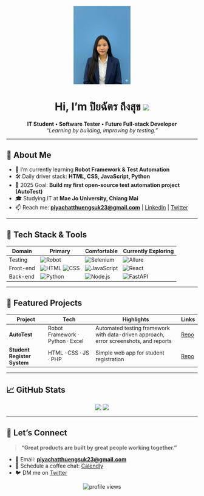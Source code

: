 <!-- Banner / Cover -->
<p align="center">
  <img src="banner.jpg" alt="header image" width="150"/>
</p>

<h1 align="center">Hi, I’m ปิยฉัตร ถึงสุข <img height="30" src="https://em-content.zobj.net/thumbs/120/apple/354/waving-hand_1f44b.png" /></h1>

<p align="center">
  <strong>IT Student • Software Tester • Future Full-stack Developer</strong><br/>
  <em>“Learning by building, improving by testing.”</em>
</p>

---

## 🚀 About Me
- 🌱 I’m currently learning **Robot Framework & Test Automation**
- 🛠 Daily driver stack: **HTML, CSS, JavaScript, Python**
- 🎯 2025 Goal: **Build my first open-source test automation project (AutoTest)**
- 🎓 Studying IT at **Mae Jo University, Chiang Mai**
- 📫 Reach me: **piyachatthuengsuk23@gmail.com** | [LinkedIn](https://linkedin.com) | [Twitter](https://twitter.com)

---

## 🧰 Tech Stack & Tools
<div align="center">

| Domain   | Primary | Comfortable | Currently Exploring |
|----------|---------|-------------|---------------------|
| Testing  | ![Robot](https://img.shields.io/badge/Robot_Framework-000?logo=robotframework&logoColor=white) | ![Selenium](https://img.shields.io/badge/Selenium-43B02A?logo=selenium&logoColor=white) | ![Allure](https://img.shields.io/badge/Allure-FF6F61?logoColor=white) |
| Front-end| ![HTML](https://img.shields.io/badge/HTML5-E34F26?logo=html5&logoColor=white) ![CSS](https://img.shields.io/badge/CSS3-1572B6?logo=css3&logoColor=white) | ![JavaScript](https://img.shields.io/badge/JavaScript-F7DF1E?logo=javascript&logoColor=black) | ![React](https://img.shields.io/badge/React-20232A?logo=react&logoColor=61DAFB) |
| Back-end | ![Python](https://img.shields.io/badge/Python-3776AB?logo=python&logoColor=white) | ![Node.js](https://img.shields.io/badge/Node.js-339933?logo=node.js&logoColor=white) | ![FastAPI](https://img.shields.io/badge/FastAPI-009688?logo=fastapi&logoColor=white) |

</div>

---

## 📌 Featured Projects
| Project     | Tech                        | Highlights | Links |
|-------------|-----------------------------|------------|-------|
| **AutoTest** | Robot Framework · Python · Excel | Automated testing framework with data-driven approach, error screenshots, and reports | [Repo](https://github.com/piyachatthuengsuk/AutoTest) |
| **Student Register System** | HTML · CSS · JS · PHP | Simple web app for student registration | [Repo](https://github.com/piyachatthuengsuk/register-system) |

---

## 📈 GitHub Stats
<div align="center">
  <img height="170" src="https://github-readme-stats.vercel.app/api?username=piyachatthuengsuk&show_icons=true&hide_border=true" />
  <img height="170" src="https://github-readme-stats.vercel.app/api/top-langs/?username=piyachatthuengsuk&layout=compact&hide_border=true" />
</div>

---

## 🤝 Let’s Connect
> **“Great products are built by great people working together.”**

- 💌 Email: **piyachatthuengsuk23@gmail.com**
- 📝 Schedule a coffee chat: [Calendly](https://calendly.com/piyachatthuengsuk)
- 🐦 DM me on [Twitter](https://twitter.com/piyachatthuengsuk)

<p align="center">
  <img src="https://komarev.com/ghpvc/?username=piyachatthuengsuk&style=flat-square" alt="profile views"/>
</p>
